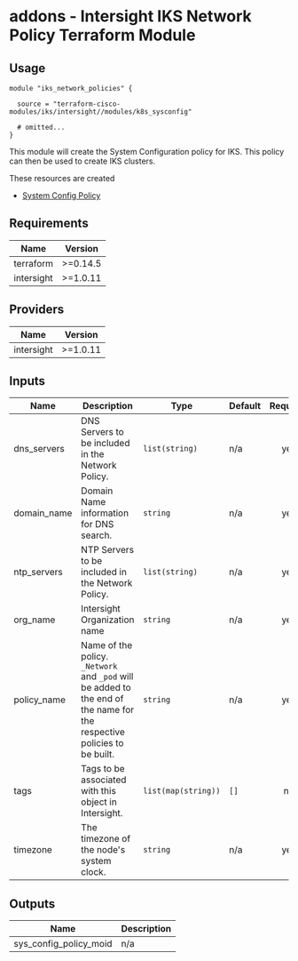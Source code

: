 # addons - Intersight IKS Network Policy Terraform Module

## Usage

```hcl
module "iks_network_policies" {

  source = "terraform-cisco-modules/iks/intersight//modules/k8s_sysconfig"

  # omitted...
}
```

This module will create the System Configuration policy for IKS.  This policy can then be used to create IKS clusters.


These resources are created
* [System Config Policy](https://registry.terraform.io/providers/CiscoDevNet/intersight/latest/docs/resources/kubernetes_sys_config_policy)




<!-- BEGINNING OF PRE-COMMIT-TERRAFORM DOCS HOOK -->
## Requirements

| Name | Version |
|------|---------|
| terraform | >=0.14.5 |
| intersight | >=1.0.11 |

## Providers

| Name | Version |
|------|---------|
| intersight | >=1.0.11 |

## Inputs

| Name | Description | Type | Default | Required |
|------|-------------|------|---------|:--------:|
| dns\_servers | DNS Servers to be included in the Network Policy. | `list(string)` | n/a | yes |
| domain\_name | Domain Name information for DNS search. | `string` | n/a | yes |
| ntp\_servers | NTP Servers to be included in the Network Policy. | `list(string)` | n/a | yes |
| org\_name | Intersight Organization name | `string` | n/a | yes |
| policy\_name | Name of the policy.  `_Network` and `_pod` will be added to the end of the name for the respective policies to be built. | `string` | n/a | yes |
| tags | Tags to be associated with this object in Intersight. | `list(map(string))` | `[]` | no |
| timezone | The timezone of the node's system clock. | `string` | n/a | yes |

## Outputs

| Name | Description |
|------|-------------|
| sys\_config\_policy\_moid | n/a |

<!-- END OF PRE-COMMIT-TERRAFORM DOCS HOOK -->